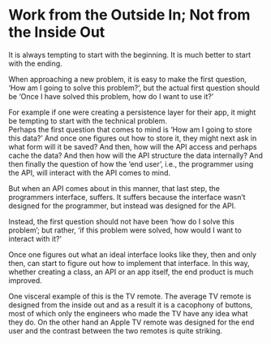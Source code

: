 # Work from the Outside In; Not from the Inside Out

It is always tempting to start with the beginning. It is much better to start with the ending.

When approaching a new problem, it is easy to make the first question, ‘How am I going to solve this problem?’, but the actual 
first question should be ‘Once I have solved this problem, how do I want to use it?’

For example if one were creating a persistence layer for their app, it might be tempting to start with the technical problem.  
Perhaps the first question that comes to mind is ‘How am I going to store this data?’  And once one figures out how to store 
it, they might next ask in what form will it be saved? And then, how will the API access and perhaps cache the data? And then 
how will the API structure the data internally? And then finally the question of how the ‘end user’, i.e., the programmer 
using the API, will interact with the API comes to mind.

But when an API comes about in this manner, that last step, the programmers interface, suffers. It suffers because the 
interface wasn’t designed for the programmer, but instead was designed for the API.

Instead, the first question should not have been ‘how do I solve this problem’; but rather, ‘if this problem were solved, how 
would I want to interact with it?’

Once one figures out what an ideal interface looks like they, then and only then, can start to figure out how to implement 
that interface. In this way, whether creating a class, an API or an app itself, the end product is much improved.

One visceral example of this is the TV remote. The average TV remote is designed from the inside out and as a result it is a 
cacophony of buttons, most of which only the engineers who made the TV have any idea what they do. On the other hand an Apple 
TV remote was designed for the end user and the contrast between the two remotes is quite striking.
